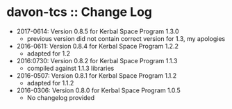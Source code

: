 # davon-tcs :: Change Log

* 2017-0614: Version 0.8.5 for Kerbal Space Program 1.3.0
    - previous version did not contain correct version for 1.3, my apologies
* 2016-0611: Version 0.8.4 for Kerbal Space Program 1.2.2
    - adapted for 1.2
* 2016:0730: Version 0.8.2 for Kerbal Space Program 1.1.3
    - compiled against 1.1.3 libraries
* 2016-0507: Version 0.8.1 for Kerbal Space Program 1.1.2
    - adapted for 1.1.2
* 2016-0306: Version 0.8.0 for Kerbal Space Program 1.0.5
    - No changelog provided

